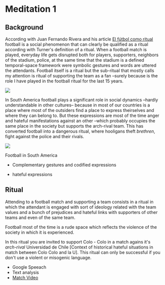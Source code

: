 # Meditation 1

## Background

According with Juan Fernando Rivera and his article [El fútbol como ritual](https://cuadrivio.net/el-futbol-como-ritual/) football is a social phenomenon that can clearly be qualified as a ritual according with Turner's definition of a ritual. When a football match is played, everyday life gets disrupted both for players, supporters, neighbors of the stadium, police, at the same time that the stadium is a defined temporal-space framework were symbolic gestures and words are uttered the attendants. Football itself is a ritual but the sub-ritual that mostly calls my attention is ritual of supporting the team as a fan –surely because is the role I have played in the football ritual for the last 15 years.

[![](http://img.youtube.com/vi/Akd6HyJMYJQ/0.jpg)](https://www.youtube.com/watch?v=Akd6HyJMYJQ)

In South America football plays a significant role in social dynamics –hardly understandable in other cultures– because in most of our countries is a place where most of the outsiders find a place to express theirselves and where they can belong to. But these expressions are most of the time anger and hateful manifestations against an other –which probably occupies the same place in the society but supports the arch-rival team. This has converted football into a dangerous ritual, where hooligans theft *brethren*, fight against the police and their rivals.

[![](http://img.youtube.com/vi/6q_ztcTLF1Y/0.jpg)](https://www.youtube.com/watch?v=6q_ztcTLF1Y&t=27)

Football in South America

* Complementary gestures and codified expressions

* hateful expressions

## Ritual

Attending to a football match and supporting a team consists in a ritual in which the attendant is engaged with sort of ideology related with the team values and a bunch of prejudices and hateful links with supporters of other teams and even of the same team.

Football most of the time is a rude space which reflects the violence of the society in which it is experienced.

In this ritual you are invited to support Colo - Colo in a match agains it's *arch-rival* Universidad de Chile [Context of historical hateful situations in match between Colo Colo and la U]. This ritual can only be successful if you don't use a violent or misogenic language.

* Google Speeach
* Text analysis
* [Match Video](https://www.youtube.com/watch?v=vV6vuEOs1eE)
